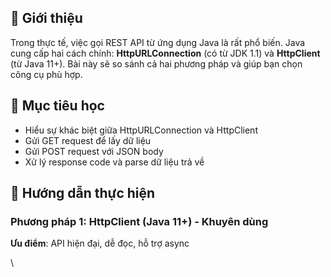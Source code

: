 ## 📌 Giới thiệu
Trong thực tế, việc gọi REST API từ ứng dụng Java là rất phổ biến. Java cung cấp hai cách chính: **HttpURLConnection** (có từ JDK 1.1) và **HttpClient** (từ Java 11+). Bài này sẽ so sánh cả hai phương pháp và giúp bạn chọn công cụ phù hợp.

## 🎯 Mục tiêu học
- Hiểu sự khác biệt giữa HttpURLConnection và HttpClient
- Gửi GET request để lấy dữ liệu
- Gửi POST request với JSON body
- Xử lý response code và parse dữ liệu trả về

## 🔧 Hướng dẫn thực hiện

### Phương pháp 1: HttpClient (Java 11+) - Khuyên dùng

**Ưu điểm**: API hiện đại, dễ đọc, hỗ trợ async

\